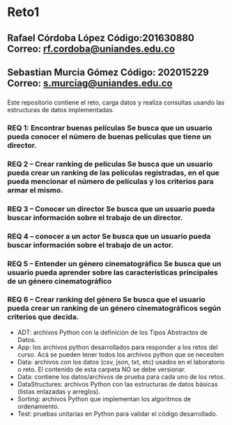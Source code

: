 # Reto1
## Rafael Córdoba López Código:201630880 Correo: rf.cordoba@uniandes.edu.co
###
## Sebastian Murcia Gómez Código: 202015229 Correo: s.murciag@uniandes.edu.co
###
Este repositorio contiene el reto, carga datos y realiza consultas usando las estructuras de datos implementadas. 

### REQ 1: Encontrar buenas películas	Se busca que un usuario pueda conocer el número de buenas películas que tiene un director.
### REQ 2 – Crear ranking de películas	Se busca que un usuario pueda crear un ranking de las películas registradas, en el que pueda mencionar el número de películas y los criterios para armar el mismo.
### REQ 3 – Conocer un director	Se busca que un usuario pueda buscar información sobre el trabajo de un director.
### REQ 4 – conocer a un actor	Se busca que un usuario pueda buscar información sobre el trabajo de un actor.
### REQ 5 – Entender un género cinematográfico	Se busca que un usuario pueda aprender sobre las características principales de un género cinematográfico
### REQ 6 – Crear ranking del género	Se busca que el usuario pueda crear un ranking de un género cinematográficos según criterios que decida.

*	ADT: archivos Python con la definición de los Tipos Abstractos de Datos.
*	App: los archivos python desarrollados para responder a los retos del curso. Acá se pueden tener todos los archivos python que se necesiten
*	Data: archivos con los datos (csv, json, txt, etc) usados en el laboratorio o reto. El contenido de esta carpeta NO se debe versionar.
*	Data: contiene los datos/archivos de prueba para cada uno de los retos.
*	DataStructures: archivos Python con las estructuras de datos básicas (listas enlazadas y arreglos).
*	Sorting: archivos Python que implementan los algoritmos de ordenamiento.
*	Test: pruebas unitarias en Python para validar el código desarrollado.

